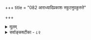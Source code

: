 +++
title = "082 आराध्यादिप्रकाशः स्फुटमुपकुरुते"

+++
<details><summary>मूलम्</summary>

आराध्यादिप्रकाशः स्फुटमुपकुरुते मन्त्रसाध्यो विधीनां प्राशस्त्यादिप्रतीतिर्न च भवति मृषावर्णनैरर्थवादैः ।  
सत्येऽप्याकाङ्क्षितेऽर्थे तदुभयगमिते वाक्यभेदादि न स्याल्लोकेऽप्येवं हि दृष्टं तदनुगतिमुचां सर्वशास्त्रप्रकोपः ॥ ८२ ॥
</details>

<details><summary>सर्वाङ्कषटीका - ८२</summary>

मन्त्रार्थवादयोः देवतापरत्वाङ्गीकारेऽपि वाक्यभेददोषाप्रसक्तिं वर्णयति - आराध्येत्यादिना । **मन्त्रसाध्यः** =मन्त्रप्रतिपाद्यः **आराध्यादिप्रकाशः** = तत्तत्कर्माराध्यदेवताप्रकाशनम्, आदिपदेन क्षेपिष्ठत्वादि- 

443. 

765 

सत्येऽप्याकाङ्क्षितेऽर्थे तदुभयगमिते वाक्यभेदादि न स्यात् 

लोकेऽप्येवं हि दृष्टं; तदनुगतिमुचां सर्वशास्त्रप्रकोपः ॥82॥ 

[ देवता न शब्दस्वरूपाः ] 

बुद्धिर्मन्त्रार्थवादैर्भवति दृढतरा देवतातगुणादौ 

चातीन्द्रियेऽक्षैर्न हि भवति; धियां मानता च स्वतो नः । दुःखासंभिन्नदेशादिकमिव फलदा देवता तत्रतत्र 

प्राप्या च श्रूयतेऽतः कथय कथमियं शब्दमात्रादिरूपा ॥83॥ 



गुणप्रकाशनम् **विधीनाम्** = कर्मविधीनाम् **स्फुटम्** = स्पष्टम् **उपकुरुते** = उपकरोत्येव । प्राशस्त्ये यथोपकरोति, तथैव देवतास्वरूपगुणवर्णनादावप्युपकरोत्येव । एवं मन्त्रेष्वपि प्रयोगसमवेतार्थस्मारकत्वाङ्गतयैव स्वार्थेऽपि तात्पर्यवन्ति भवन्तु । नन्वेवं सत्युभयविधाने वाक्यभेदापत्तिरिति चेत्, प्राशस्त्यशेषतयैव देवतावैभवप्रकाशनात्, उभयविधानाभावात् । अर्थवादवाक्यानामर्थशून्यत्वे स्तुतिनिन्दाविभागस्यैव कर्तुमशक्यत्वात् । रुद्ररोदन- वाक्यानां निन्दारूपत्ववर्णनात् । अधिकं सेश्वरमीमांसादौ । अन्ततः 'अप्राप्ते तु विधीयन्ते बहवोऽप्येक- यत्नतः' इत्याद्यपवादभूयिष्ठे शास्त्रे किमधिकविचारेण । वस्तुतस्तु देवतातत्त्वं परमरहस्यमयमेव । अतोऽत्र वृथाविचारो वर्जनीय एव ॥ 

विषयस्यानुरोधेन शब्दा योज्या विचक्षणैः । शब्दानुरोधी नार्थः स्यात्, शब्दस्त्वर्थानुगो भवेत् ॥ 



तदिदमाहाचार्य :- मृषावर्णनैः मिथ्यावर्णनरूपैः अर्थवादैः प्राशस्त्यादिप्रतीतिः प्राशस्त्यस्य निन्दाया वा प्रतीतिः न च **भवति** = न हि भवितुमर्हति । आकाङ्क्षिते **अर्थे** = अत्यन्तापेक्षिते अर्थे **तदुभयगमिते** =मन्त्रैः अर्थवादैश्च बोधिते सत्येऽपि वाक्यभेदादिदोषोऽपि न स्यात् । लोकेऽपि हि एवं **दृष्टम्** = ' इयं गौः बहुक्षीरा' इत्यादिवाक्येष्वपीदमेव दृष्टम्, अवयवार्थोऽपि विवक्षितः समुदायार्थोऽपि विवक्षितोऽत्र । लोकशास्त्रयोर्न कश्चन संबन्ध इति वदतां मौढ्यं प्रदर्शयति - **तदनुगतिमुचाम्** = लोकवृत्त- तस्कराणाम् सर्वशास्त्रप्रकोप : सार्वशास्त्रमप्यर्थहीनमेव स्यात् । लोकशास्त्रयोर्विप्रतीपगामित्वंमन्यै- स्तूष्णीमेव स्थातव्यं भवेत् ॥ ८२ ॥
</details>
